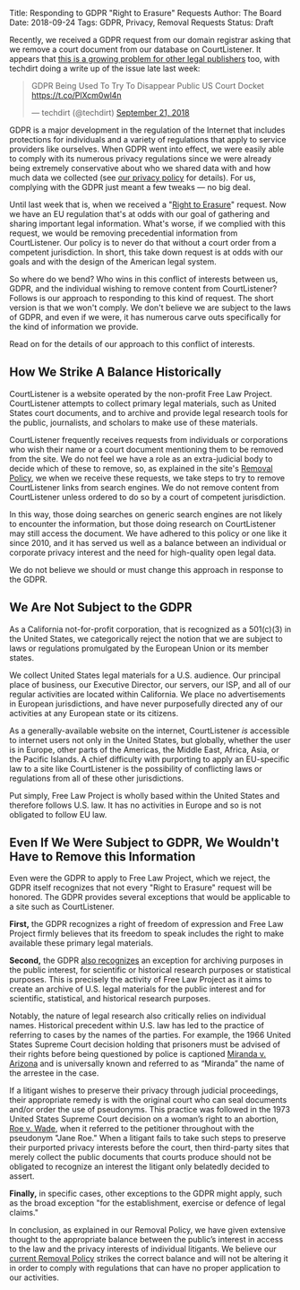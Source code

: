 Title: Responding to GDPR "Right to Erasure" Requests
Author: The Board
Date: 2018-09-24
Tags: GDPR, Privacy, Removal Requests
Status: Draft

<!-- PELICAN_BEGIN_SUMMARY -->

Recently, we received a GDPR request from our domain registrar asking that we remove a court document from our database on CourtListener. It appears that [this is a growing problem for other legal publishers][techdirt] too, with techdirt doing a write up of the issue late last week:

<blockquote class="twitter-tweet" data-partner="tweetdeck"><p lang="en" dir="ltr">GDPR Being Used To Try To Disappear Public US Court Docket <a href="https://t.co/PlXcm0wl4n">https://t.co/PlXcm0wl4n</a></p>&mdash; techdirt (@techdirt) <a href="https://twitter.com/techdirt/status/1043214365669961728?ref_src=twsrc%5Etfw">September 21, 2018</a></blockquote>
<script async src="https://platform.twitter.com/widgets.js" charset="utf-8"></script>

GDPR is a major development in the regulation of the Internet that includes protections for individuals and a variety of regulations that apply to service providers like ourselves. When GDPR went into effect, we were easily able to comply with its numerous privacy regulations since we were already being extremely conservative about who we shared data with and how much data we collected (see [our privacy policy][pp] for details). For us, complying with the GDPR just meant a few tweaks — no big deal. 

Until last week that is, when we received a "[Right to Erasure][art17]" request. Now we have an EU regulation that's at odds with our goal of gathering and sharing important legal information. What's worse, if we complied with this request, we would be removing precedential information from CourtListener. Our policy is to never do that without a court order from a competent jurisdiction. In short, this take down request is at odds with our goals and with the design of the American legal system. 

So where do we bend? Who wins in this conflict of interests between us, GDPR, and the individual wishing to remove content from CourtListener? Follows is our approach to responding to this kind of request. The short version is that we won't comply. We don't believe we are subject to the laws of GDPR, and even if we were, it has numerous carve outs specifically for the kind of information we provide. 

Read on for the details of our approach to this conflict of interests.

<!-- PELICAN_END_SUMMARY -->


## How We Strike A Balance Historically

CourtListener is a website operated by the non-profit Free Law Project. CourtListener attempts to collect primary legal materials, such as United States court documents, and to archive and provide legal research tools for the public, journalists, and scholars to make use of these materials.

CourtListener frequently receives requests from individuals or corporations who wish their name or a court document mentioning them to be removed from the site. We do not feel we have a role as an extra-judicial body to decide which of these to remove, so, as explained in the site's [Removal Policy][removal], we when we receive these requests, we take steps to try to remove CourtListener links from search engines. We do not remove content from CourtListener unless ordered to do so by a court of competent jurisdiction. 

In this way, those doing searches on generic search engines are not likely to encounter the information, but those doing research on CourtListener may still access the document. We have adhered to this policy or one like it since 2010, and it has served us well as a balance between an individual or corporate privacy interest and the need for high-quality open legal data. 

We do not believe we should or must change this approach in response to the GDPR.


## We Are Not Subject to the GDPR

As a California not-for-profit corporation, that is recognized as a 501(c)(3) in the United States, we categorically reject the notion that we are subject to laws or regulations promulgated by the European Union or its member states.

We collect United States legal materials for a U.S. audience. Our principal place of business, our Executive Director, our servers, our ISP, and all of our regular activities are located within California. We place no advertisements in European jurisdictions, and have never purposefully directed any of our activities at any European state or its citizens.

As a generally-available website on the internet, CourtListener *is* accessible to internet users not only in the United States, but globally, whether the user is in Europe, other parts of the Americas, the Middle East, Africa, Asia, or the Pacific Islands. A chief difficulty with purporting to apply an EU-specific law to a site like CourtListener is the possibility of conflicting laws or regulations from all of these other jurisdictions. 

Put simply, Free Law Project is wholly based within the United States and therefore follows U.S. law. It has no activities in Europe and so is not obligated to follow EU law.


## Even If We Were Subject to GDPR, We Wouldn't Have to Remove this Information

Even were the GDPR to apply to Free Law Project, which we reject, the GDPR itself recognizes that not every "Right to Erasure" request will be honored. The GDPR provides several exceptions that would be applicable to a site such as CourtListener. 

**First,** the GDPR recognizes a right of freedom of expression and Free Law Project firmly believes that its freedom to speak includes the right to make available these primary legal materials. 

**Second,** the GDPR [also recognizes][art17] an exception for archiving purposes in the public interest, for scientific or historical research purposes or statistical purposes. This is precisely the activity of Free Law Project as it aims to create an archive of U.S. legal materials for the public interest and for scientific, statistical, and historical research purposes. 

Notably, the nature of legal research also critically relies on individual names. Historical precedent within U.S. law has led to the practice of referring to cases by the names of the parties. For example, the 1966 United States Supreme Court decision holding that prisoners must be advised of their rights before being questioned by police is captioned [Miranda v. Arizona][miranda] and is universally known and referred to as “Miranda” the name of the arrestee in the case. 

If a litigant wishes to preserve their privacy through judicial proceedings, their appropriate remedy is with the original court who can seal documents and/or order the use of pseudonyms. This practice was followed in the 1973 United States Supreme Court decision on a woman’s right to an abortion, [Roe v. Wade][roe], when it referred to the petitioner throughout with the pseudonym "Jane Roe." When a litigant fails to take such steps to preserve their purported privacy interests before the court, then third-party sites that merely collect the public documents that courts produce should not be obligated to recognize an interest the litigant only belatedly decided to assert. 

**Finally,** in specific cases, other exceptions to the GDPR might apply, such as the broad exception "for the establishment, exercise or defence of legal claims."

In conclusion, as explained in our Removal Policy, we have given extensive thought to the appropriate balance between the public’s interest in access to the law and the privacy interests of individual litigants. We believe our [current Removal Policy][removal] strikes the correct balance and will not be altering it in order to comply with regulations that can have no proper application to our activities.


[techdirt]: https://www.techdirt.com/articles/20180920/17133740682/gdpr-being-used-to-try-to-disappear-public-us-court-docket.shtml
[pp]: https://www.courtlistener.com/terms/#privacy
[art17]: https://gdpr-info.eu/art-17-gdpr/
[removal]: https://www.courtlistener.com/terms/#removal
[roe]: https://www.courtlistener.com/opinion/108713/roe-v-wade/
[miranda]: https://www.courtlistener.com/opinion/107252/miranda-v-arizona/
